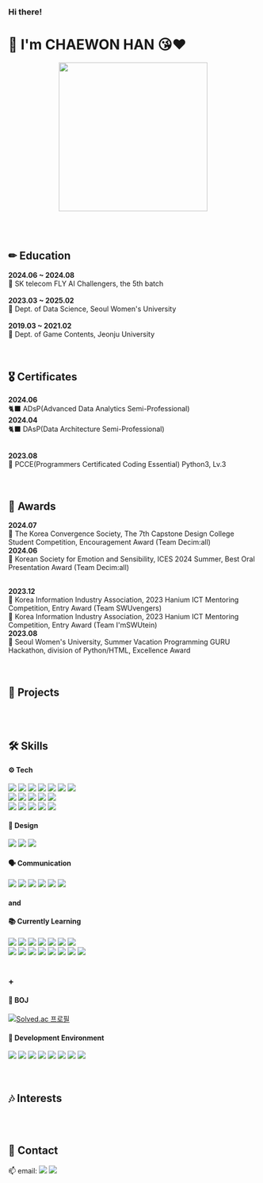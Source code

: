 ### Hi there!
# 🧸 I'm CHAEWON HAN 😘❤
<p align="center">
  <img src="https://github.com/ChaenyH/ChaenyH/assets/140527469/c6cb78cf-aa3e-4c29-b05a-061b388404dd" width="300">
</p>
<br>
<br>

## ✏ Education
**2024.06 ~ 2024.08** <br>
🪽 SK telecom FLY AI Challengers, the 5th batch <br>
<br>
**2023.03 ~ 2025.02** <br>
🏫 Dept. of Data Science, Seoul Women's University <br>
<br>
**2019.03 ~ 2021.02** <br>
🏫 Dept. of Game Contents, Jeonju University <br>
<br>
<br>

## 🎖 Certificates
**2024.06** <br>
🐈‍⬛ ADsP(Advanced Data Analytics Semi-Professional) <br>
**2024.04** <br>
🐈‍⬛ DAsP(Data Architecture Semi-Professional) <br>
<br>

**2023.08** <br>
🐣 PCCE(Programmers Certificated Coding Essential) Python3, Lv.3 <br>
<br>
<br>

## 🎉 Awards
**2024.07** <br>
🥉 The Korea Convergence Society, The 7th Capstone Design College Student Competition, Encouragement Award (Team Decim:all) <br>
**2024.06** <br>
🥈 Korean Society for Emotion and Sensibility, ICES 2024 Summer, Best Oral Presentation Award (Team Decim:all) <br>
<br>

**2023.12** <br>
🥉 Korea Information Industry Association, 2023 Hanium ICT Mentoring Competition, Entry Award (Team SWUvengers) <br>
🥉 Korea Information Industry Association, 2023 Hanium ICT Mentoring Competition, Entry Award (Team I'mSWUtein) <br>
**2023.08** <br>
🥇 Seoul Women's University, Summer Vacation Programming GURU Hackathon, division of Python/HTML, Excellence Award <br>
<br>
<br>

## 🚀 Projects
<br>
<br>

## 🛠 Skills
#### ⚙️ Tech
<img src="https://img.shields.io/badge/Python-14354C?style=for-the-badge&logo=python&logoColor=white"> <img src="https://img.shields.io/badge/Numpy-777BB4?style=for-the-badge&logo=numpy&logoColor=white"> <img src="https://img.shields.io/badge/Pandas-2C2D72?style=for-the-badge&logo=pandas&logoColor=white"> <img src="https://img.shields.io/badge/scikit_learn-F7931E?style=for-the-badge&logo=scikit-learn&logoColor=white"> <img src="https://img.shields.io/badge/MySQL-005C84?style=for-the-badge&logo=mysql&logoColor=white"> <img src="https://img.shields.io/badge/GPT-74aa9c?style=for-the-badge&logo=openai&logoColor=white"> <img src="https://img.shields.io/badge/Gemini-8E75B2?style=for-the-badge&logo=googlegemini&logoColor=white"> <br>
<img src="https://img.shields.io/badge/Java-ED8B00?style=for-the-badge&logo=eclipseide&logoColor=white"> <img src="https://img.shields.io/badge/C-00599C?style=for-the-badge&logo=c&logoColor=white"> <img src="https://img.shields.io/badge/C%2B%2B-00599C?style=for-the-badge&logo=c%2B%2B&logoColor=white"> <img src="https://img.shields.io/badge/GitHub-100000?style=for-the-badge&logo=github&logoColor=white"> <img src="https://img.shields.io/badge/Unity-100000?style=for-the-badge&logo=unity&logoColor=white"> <br> 
<img src="https://img.shields.io/badge/Flutter-02569B?style=for-the-badge&logo=flutter&logoColor=white"> <img src="https://img.shields.io/badge/Dart-0175C2?style=for-the-badge&logo=dart&logoColor=white"> <img src="https://img.shields.io/badge/HTML5-E34F26?style=for-the-badge&logo=html5&logoColor=white"> <img src="https://img.shields.io/badge/JavaScript-F7DF1E?style=for-the-badge&logo=javascript&logoColor=white"> <img src="https://img.shields.io/badge/Markdown-000000?style=for-the-badge&logo=markdown&logoColor=white"> <br>
#### 🎨 Design
<img src="https://img.shields.io/badge/Figma-F24E1E?style=for-the-badge&logo=figma&logoColor=white"> <img src="https://img.shields.io/badge/Adobe%20Photoshop-31A8FF?style=for-the-badge&logo=Adobe%20Photoshop&logoColor=black"> <img src="https://img.shields.io/badge/Canva-%2300C4CC.svg?&style=for-the-badge&logo=Canva&logoColor=white"> <br>
#### 🗣️ Communication
<img src="https://img.shields.io/badge/Notion-000000?style=for-the-badge&logo=notion&logoColor=white"> <img src="https://img.shields.io/badge/Slack-4A154B?style=for-the-badge&logo=slack&logoColor=white"> <img src="https://img.shields.io/badge/Discord-7289DA?style=for-the-badge&logo=discord&logoColor=white"> <img src="https://img.shields.io/badge/Zoom-2D8CFF?style=for-the-badge&logo=zoom&logoColor=white"> <img src="https://img.shields.io/badge/Google%20Meet-00897B?style=for-the-badge&logo=google-meet&logoColor=white"> <img src="https://img.shields.io/badge/KakaoTalk-FFCD00?style=for-the-badge&logo=kakaotalk&logoColor=white"> <br>
#### and <br>
#### 📚 Currently Learning
<img src="https://img.shields.io/badge/Kaggle-20BEFF?style=for-the-badge&logo=Kaggle&logoColor=white"> <img src="https://img.shields.io/badge/PyTorch-EE4C2C?style=for-the-badge&logo=pytorch&logoColor=white"> <img src="https://img.shields.io/badge/TensorFlow-FF6F00?style=for-the-badge&logo=tensorflow&logoColor=white"> <img src="https://img.shields.io/badge/Keras-D00000?style=for-the-badge&logo=Keras&logoColor=white"> <img src="https://img.shields.io/badge/langchain-1C3C3C?style=for-the-badge&logo=langchain&logoColor=white"> <img src="https://img.shields.io/badge/MongoDB-4EA94B?style=for-the-badge&logo=mongodb&logoColor=white"> <img src="https://img.shields.io/badge/Streamlit-FF4B4B?style=for-the-badge&logo=Streamlit&logoColor=white"> <br>
<img src="https://img.shields.io/badge/docker-%230db7ed.svg?style=for-the-badge&logo=docker&logoColor=white"> <img src="https://img.shields.io/badge/kubernetes-%23326ce5.svg?style=for-the-badge&logo=kubernetes&logoColor=white"> <img src="https://img.shields.io/badge/microsoft%20azure-0089D6?style=for-the-badge&logo=microsoft-azure&logoColor=white"> <img src="https://img.shields.io/badge/Amazon_AWS-FF9900?style=for-the-badge&logo=amazonaws&logoColor=white"> <img src="https://img.shields.io/badge/Linux-FCC624?style=for-the-badge&logo=linux&logoColor=black"> <img src="https://img.shields.io/badge/Ubuntu-E95420?style=for-the-badge&logo=ubuntu&logoColor=white"> <img src="https://img.shields.io/badge/Flask-000000?style=for-the-badge&logo=flask&logoColor=white"> <img src="https://img.shields.io/badge/fastapi-109989?style=for-the-badge&logo=FASTAPI&logoColor=white"> <br>
<br>
### +
#### 💎 BOJ
[![Solved.ac
프로필](http://mazassumnida.wtf/api/v2/generate_badge?boj=chaexxnh)](https://solved.ac/chaexxnh) <br>

#### 🫧 Development Environment
<img src="https://img.shields.io/badge/mac%20os-000000?style=for-the-badge&logo=apple&logoColor=white"> <img src="https://img.shields.io/badge/apple%20silicon-333333?style=for-the-badge&logo=apple&logoColor=white"> <img src="https://img.shields.io/badge/homebrew-FBB040?style=for-the-badge&logo=homebrew&logoColor=white"> <img src="https://img.shields.io/badge/Jupyter-F37626.svg?&style=for-the-badge&logo=Jupyter&logoColor=white"> <img src="https://img.shields.io/badge/conda-342B029.svg?&style=for-the-badge&logo=anaconda&logoColor=white"> <img src="https://img.shields.io/badge/VSCode-0078D4?style=for-the-badge&logo=visual%20studio%20code&logoColor=white"> <img src="https://img.shields.io/badge/sublime_text-%23575757.svg?&style=for-the-badge&logo=sublime-text&logoColor=important"> <img src="https://img.shields.io/badge/Colab-F9AB00?style=for-the-badge&logo=googlecolab&color=525252"> <br>
<br>
<br>

## 🎶 Interests
<br>
<br>

## 💬 Contact
📫 email: <a href="mailto:hxchaeny@gmail.com"><img src="https://img.shields.io/badge/Gmail-D14836?style=for-the-badge&logo=gmail&logoColor=white"></a> <a href="mailto:hxchaeny@swu.ac.kr"><img src="https://img.shields.io/badge/SWU-ff6412?style=for-the-badge&logo=gmail&logoColor=white"></a>
<br>
<br>

